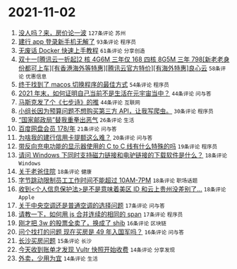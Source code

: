 # 2021-11-02

1. [没人吗？来，房价论一波](https://www.v2ex.com/t/812325) `127条评论` `苏州`
1. [建行 app 登录新手机无解了](https://www.v2ex.com/t/812314) `93条评论` `程序员`
1. [无废话 Docker 快速上手教程](https://www.v2ex.com/t/812315) `61条评论` `分享创造`
1. [双十一[腾讯云一折起]2 核 4G6M 三年仅 168 四核 8G5M 三年 798[新老老身份都可上车][有香港海外等特惠][腾讯云官方特价][有海外特惠]良心云](https://www.v2ex.com/t/812339) `58条评论` `优惠信息`
1. [终于找到了 macos 切换程序的最佳方式](https://www.v2ex.com/t/812330) `54条评论` `程序员`
1. [2021 年末，如何证明自己当前不是生活在元宇宙当中？](https://www.v2ex.com/t/812310) `44条评论` `问与答`
1. [马斯克发了个《七步诗》的推](https://www.v2ex.com/t/812326) `44条评论` `互联网`
1. [小组长因为预算问题不想购买第三方 API，让我写爬虫。](https://www.v2ex.com/t/812461) `30条评论` `程序员`
1. [“国家邮政局”替我重拳出恶气](https://www.v2ex.com/t/812414) `26条评论` `生活`
1. [百度网盘会员 178/年](https://www.v2ex.com/t/812433) `21条评论` `问与答`
1. [为啥我的建行信用卡提额这么难？](https://www.v2ex.com/t/812369) `20条评论` `问与答`
1. [带反向充电功能的显示器使用的 C to C 线有什么特殊的吗](https://www.v2ex.com/t/812452) `19条评论` `程序员`
1. [请问 Windows 下同时支持磁力链接和电驴链接的下载软件是什么？](https://www.v2ex.com/t/812451) `18条评论` `Windows`
1. [关于老爸住院](https://www.v2ex.com/t/812358) `18条评论` `健康`
1. [字节跳动限制员工工作时间不能超过 10AM-7PM](https://www.v2ex.com/t/812357) `18条评论` `职场话题`
1. [收到<个人信息保护法>是不是意味着美区 ID 和云上贵州没差别了…](https://www.v2ex.com/t/812320) `18条评论` `Apple`
1. [关于中央空调还是普通空调的选择问题](https://www.v2ex.com/t/812468) `17条评论` `问与答`
1. [请教一下，如何用 js 合并连续的相同的 span](https://www.v2ex.com/t/812340) `17条评论` `程序员`
1. [刚才把 3w 的股票全卖了，换成了 shib](https://www.v2ex.com/t/812464) `16条评论` `区块链`
1. [问个找打的问题 现在买房是 49 年入国军吗？](https://www.v2ex.com/t/812448) `16条评论` `问与答`
1. [长沙买房问题](https://www.v2ex.com/t/812319) `15条评论` `长沙`
1. [今天收到账单才发现 Vultr 快照开始收费](https://www.v2ex.com/t/812415) `14条评论` `分享发现`
1. [外卖，少用为宜](https://www.v2ex.com/t/812408) `14条评论` `生活`
